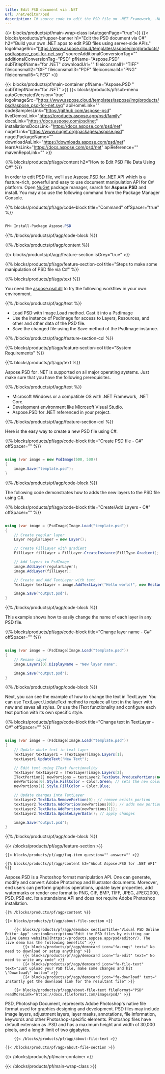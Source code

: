 ```yaml
---
title: Edit PSD document via .NET 
url: /net/editor/psd
description: C# source code to edit the PSD file on .NET Framework, .NET Core.
---
```


{{< blocks/products/pf/main-wrap-class isAutogenPage="true">}}
{{< blocks/products/pf/upper-banner h1="Edit the PSD document via C#" h2="Build your own .NET apps to edit PSD files using server-side APIs." logoImageSrc="https://www.aspose.cloud/templates/aspose/img/products/psd/aspose_psd-for-net.svg" sourceAdditionalConversionTag="" additionalConversionTag="PSD" pfName="Aspose.PSD" subTitlepfName="for .NET" downloadUrl="" fileiconsmall1="TIFF" fileiconsmall2="GIF" fileiconsmall3="PDF" fileiconsmall4="PNG" fileiconsmall5="JPEG" >}}

{{< blocks/products/pf/main-container pfName="Aspose.PSD " subTitlepfName="for .NET" >}}
{{< blocks/products/pf/sub-menu autoGeneratedVersion="true" logoImageSrc="https://www.aspose.cloud/templates/aspose/img/products/psd/aspose_psd-for-net.svg" apiHomeLink="" codeSamplesLink="https://github.com/aspose-psd" liveDemosLink="https://products.aspose.app/psd/family" docsLink="https://docs.aspose.com/psd/net" installationsDocsLink="https://docs.aspose.com/psd/net" nugetLink="https://www.nuget.org/packages/aspose.psd" nugetPackageName="" downloadAsLink="https://downloads.aspose.com/psd/net" learnAsLink="https://docs.aspose.com/psd/net" apiReference="" mavenRepoLink="" >}}

{{% blocks/products/pf/agp/content h2="How to Edit PSD File Data Using C#" %}}

 In order to edit PSD file, we’ll use
 [Aspose.PSD for .NET](https://products.aspose.com/psd/net) 
 API which is a feature-rich, powerful and easy to use document manipulation API for C# platform. Open
 [NuGet](https://www.nuget.org/packages/aspose.psd) 
 package manager, search for
 **Aspose.PSD** 
 and install. You may also use the following command from the Package Manager Console.

{{% blocks/products/pf/agp/code-block title="Command" offSpacer="true" %}}

```cs

PM> Install-Package Aspose.PSD

```

{{% /blocks/products/pf/agp/code-block %}}

{{% /blocks/products/pf/agp/content %}}

{{< blocks/products/pf/agp/feature-section isGrey="true" >}}

{{% blocks/products/pf/agp/feature-section-col title="Steps to make some manipulation of PSD file via C#" %}}

{{% blocks/products/pf/agp/text %}}

 You need the
 [aspose.psd.dll](https://downloads.aspose.com/psd/net) 
 to try the following workflow in your own environment.

{{% /blocks/products/pf/agp/text %}}

+  Load PSD with Image.Load method. Cast it into a PsdImage
+  Use the instance of PsdImage for access to Layers, Resources, and other and other data of the PSD file.
+  Save the changed file using the Save method of the PsdImage instance.

{{% /blocks/products/pf/agp/feature-section-col %}}

{{% blocks/products/pf/agp/feature-section-col title="System Requirements" %}}

{{% blocks/products/pf/agp/text %}}

 Aspose.PSD for .NET is supported on all major operating systems. Just make sure that you have the following prerequisites.

{{% /blocks/products/pf/agp/text %}}

-  Microsoft Windows or a compatible OS with .NET Framework, .NET Core.
-  Development environment like Microsoft Visual Studio.
-  Aspose.PSD for .NET referenced in your project.

{{% /blocks/products/pf/agp/feature-section-col %}}


Here is the easy way to create a new PSD file using C#.
<!-- CODE-BLOCK -->
{{% blocks/products/pf/agp/code-block title="Create PSD file - C#" offSpacer="" %}}
```cs

using (var image = new PsdImage(500, 500))
{
    image.Save("template.psd");
}

```
{{% /blocks/products/pf/agp/code-block %}}


The following code demonstrates how to adds the new layers to the PSD file using C#.
<!-- CODE-BLOCK -->
{{% blocks/products/pf/agp/code-block title="Create/Add Layers - C#" offSpacer="" %}}
```cs

using (var image = (PsdImage)Image.Load("template.psd"))
{
    // Create regular layer
    Layer regularLayer = new Layer();

    // Create FillLayer with gradient
    FillLayer fillLayer = FillLayer.CreateInstance(FillType.Gradient);

    // Add layers to PsdImage
    image.AddLayer(regularLayer);
    image.AddLayer(fillLayer);

    // Create and Add TextLayer with text
    TextLayer textLayer = image.AddTextLayer("Hello world!", new Rectangle(50, 50, 150, 50));

    image.Save("output.psd");
}

```
{{% /blocks/products/pf/agp/code-block %}}


This example shows how to easily change the name of each layer in any PSD file.
<!-- CODE-BLOCK -->
{{% blocks/products/pf/agp/code-block title="Change layer name - C#" offSpacer="" %}}
```cs

using (var image = (PsdImage)Image.Load("template.psd"))
{
    // Rename layer
    image.Layers[0].DisplayName = "New layer name";

    image.Save("output.psd");
}

```
{{% /blocks/products/pf/agp/code-block %}}


Next, you can see the example of how to change the text in TextLayer. You can use TextLayer.UpdateText method to replace all text in the layer with new and saves all styles.
Or use the IText functionality and configure each text portion with its own specific style.
<!-- CODE-BLOCK -->
{{% blocks/products/pf/agp/code-block title="Change text in TextLayer - C#" offSpacer="" %}}
```cs

using (var image = (PsdImage)Image.Load("template.psd"))
{
    // Update whole text in text layer
    TextLayer textLayer1 = (TextLayer)image.Layers[1];
    textLayer1.UpdateText("New Text");

    // Edit text using IText functionality
    TextLayer textLayer2 = (TextLayer)image.Layers[2];
    ITextPortion[] newPortions = textLayer2.TextData.ProducePortions(new string[] { "Portion 1", "Portion 2" }, null, null); // create new text portions
    newPortions[0].Style.FillColor = Color.Green; // sets the new color for text portions
    newPortions[1].Style.FillColor = Color.Blue;

    // Update changes into TextLayer
    textLayer2.TextData.RemovePortion(0); // remove exists portion
    textLayer2.TextData.AddPortion(newPortions[0]); // adds new portions
    textLayer2.TextData.AddPortion(newPortions[1]);
    textLayer2.TextData.UpdateLayerData(); // apply changes

    image.Save("output.psd");
}

```
{{% /blocks/products/pf/agp/code-block %}}

{{< /blocks/products/pf/agp/feature-section >}}

    {{< blocks/products/pf/agp/faq-item question="" answer="" >}}
 

<!-- aboutfile Starts -->

    {{% blocks/products/pf/agp/content h2="About Aspose.PSD for .NET API" %}}

 Aspose.PSD is a Photoshop format manipulation API. One can generate, modify and convert Adobe Photoshop and Illustrator documents. Moreover, end users can perform graphics operations, update layer properties, add watermarks or render one format to PNG, GIF, BMP, TIFF, JPEG, JPEG2000, PSD, PSB etc. Its a standalone API and does not require Adobe Photoshop installation. ‎



    {{% /blocks/products/pf/agp/content %}}

    {{< blocks/products/pf/agp/about-file-section >}}

        {{< blocks/products/pf/agp/demobox sectionTitle="Visual PSD Online Editor App" sectionDescription="Edit the PSD files by visiting our [Live Demos website](https://products.aspose.app/psd/editor/). The live demo has the following benefits" >}}
            {{< blocks/products/pf/agp/democard icon="fa-cogs" text=" No need to download or setup anything" >}}
            {{< blocks/products/pf/agp/democard icon="fa-edit" text=" No need to write any code" >}}
            {{< blocks/products/pf/agp/democard icon="fa-file-text" text="Just upload your PSD file, make some changes and hit \"Download\" button" >}}
            {{< blocks/products/pf/agp/democard icon="fa-download" text=" Instantly get the download link for the resultant file" >}}

        {{< blocks/products/pf/agp/about-file-text fileFormat="PSD" readMoreLink="https://docs.fileformat.com/image/psd/" >}}
PSD, Photoshop Document, represents Adobe Photoshop's native file format used for graphics designing and development. PSD files may include image layers, adjustment layers, layer masks, annotations, file information, keywords and other Photoshop-specific elements. Photoshop files have default extension as .PSD and has a maximum height and width of 30,000 pixels, and a length limit of two gigabytes.

        {{< /blocks/products/pf/agp/about-file-text >}}

    {{< /blocks/products/pf/agp/about-file-section >}}

<!-- aboutfile Ends -->

{{< /blocks/products/pf/main-container >}}
    
{{< /blocks/products/pf/main-wrap-class >}}